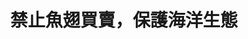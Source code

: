 ---
layout: post
title: "禁止魚翅買賣，保護海洋生態"
tags:
id: 8
thumbnail: "/images/post/8/1ihCJaDoRi91kt1RUoVXURzLxKgkEuCJ-.jpg"
description: "開放政府第8次協作會議 「禁止魚翅買賣！重罰『割鰭棄身』！禁止買賣停止殺害！ 」"
color: "Blue"
publish: "false"
departments:
  - "農委會"
cover:
  link: ""
introduction:
  content: "為什麼許多人都反對買賣魚翅呢？
主要有兩個原因。其一是健康因素，成年鯊魚體內往往累積了不少鉛丶砷丶汞等有毒重金屬，吃魚翅就會把這些重金屬吃下肚，對身體造成傷害。其二則是此種行為會危害海洋生態，被割下魚鰭的鯊魚失去了生存能力，若只留下高市價的魚翅冷凍，將鯊魚身丟回海中任其死亡，會破壞整個海洋食物鏈，亦造成多種鯊魚瀕臨絕種危機。
這次的民眾提案，協作會議上邀請了各政府單位與相關人士一起來討論，會議結束後也達成了一些共識，除了要確實執行鯊魚相關法規，在相關消費上標示所含鯊魚物種外，也將禁捕的鯊魚物種比照大西洋的統一標準。針對捕鯊漁民，政府會輔導其轉型潛水觀光產業，並全面禁止使用鯊魚繩，期望能透過相關制度的落實與改善來保護海洋。
"
  image: ""
join:
  type: "提"
  image: "/images/post/8/1dtt0dOK1qcfuqy4fvPyMw7zKi8FHKO5k.jpg"
embed:
  - type: "mind_map"
    links:
      - "https://miro.com/app/live-embed/o9J_k0BAFno=/?moveToViewport=-6342,-1567,4942,4751&amp;embedAutoplay=true"
  - type: "ministry_slide"
    links:
      - "https://issuu.com/pdis.tw/docs/_1060525.pptx"
  - type: "live"
    links:
      - "https://youtu.be/jry1EOAe3Mw"
  - type: "transcript"
    links:
      - "https://sayit.pdis.nat.gov.tw/2017-05-26-%E9%96%8B%E6%94%BE%E6%94%BF%E5%BA%9C%E8%81%AF%E7%B5%A1%E4%BA%BA%E7%AC%AC%E5%85%AB%E6%AC%A1%E5%8D%94%E4%BD%9C%E6%9C%83%E8%AD%B0"
pictures:
---